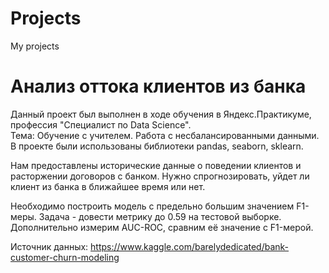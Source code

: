# Projects
My projects
# Анализ оттока клиентов из банка  

Данный проект был выполнен в ходе обучения в Яндекс.Практикуме, профессия "Специалист по Data Science".  
Тема: Обучение с учителем. Работа с несбалансированными данными.  
В проекте были использованы библиотеки pandas, seaborn, sklearn.  

Нам предоставлены исторические данные о поведении клиентов и расторжении договоров с банком.
Нужно спрогнозировать, уйдет ли клиент из банка в ближайшее время или нет.

Необходимо построить модель с предельно большим значением F1-меры. Задача - довести метрику до 0.59 на тестовой выборке.
Дополнительно измерим AUC-ROC, сравним её значение с F1-мерой.

Источник данных: https://www.kaggle.com/barelydedicated/bank-customer-churn-modeling
